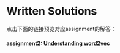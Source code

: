 # Written Solutions 

点击下面的链接预览对应assignment的解答：

#### assignment2: [Understanding word2vec](https://2033329616.github.io/cs224n-2019/written_solutions/solutions2.html)

